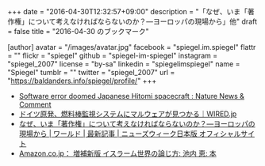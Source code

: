 +++
date = "2016-04-30T12:32:57+09:00"
description = "「なぜ、いま「著作権」について考えなければならないのか？―ヨーロッパの現場から」他"
draft = false
title = "2016-04-30 のブックマーク"

[author]
  avatar = "/images/avatar.jpg"
  facebook = "spiegel.im.spiegel"
  flattr = ""
  flickr = "spiegel"
  github = "spiegel-im-spiegel"
  instagram = "spiegel_2007"
  license = "by-sa"
  linkedin = "spiegelimspiegel"
  name = "Spiegel"
  tumblr = ""
  twitter = "spiegel_2007"
  url = "https://baldanders.info/spiegel/profile/"
+++

- [Software error doomed Japanese Hitomi spacecraft : Nature News & Comment](http://www.nature.com/news/software-error-doomed-japanese-hitomi-spacecraft-1.19835)
- [ドイツ原発、燃料棒監視システムにマルウェアが見つかる｜WIRED.jp](http://wired.jp/2016/04/30/german-nuclear-plants-fuel-rod-system-swarming/)
- [なぜ、いま「著作権」について考えなければならないのか？―ヨーロッパの現場から | ワールド | 最新記事 | ニューズウィーク日本版 オフィシャルサイト](http://www.newsweekjapan.jp/stories/world/2016/04/post-5010.php)
- [Amazon.co.jp： 増補新版 イスラーム世界の論じ方: 池内 恵: 本](https://www.amazon.co.jp/gp/product/4120048349/)
